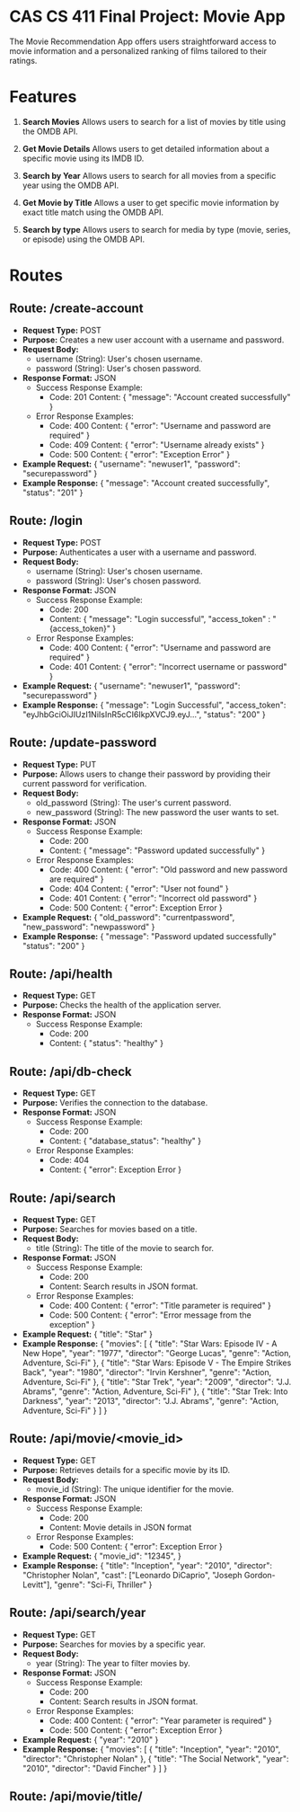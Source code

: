 # CAS CS 411 Final Project: Movie App

The Movie Recommendation App offers users straightforward access to movie information and a personalized ranking of films tailored to their ratings.

# Features

1. **Search Movies**
    Allows users to search for a list of movies by title using the OMDB API.

2. **Get Movie Details**
    Allows users to get detailed information about a specific movie using its IMDB ID.

3. **Search by Year**
    Allows users to search for all movies from a specific year using the OMDB API.

4. **Get Movie by Title**
    Allows a user to get specific movie information by exact title match using the OMDB API.

5. **Search by type**
    Allows users to search for media by type (movie, series, or episode) using the OMDB API.


# Routes

## Route: /create-account
- **Request Type:** POST
- **Purpose:** Creates a new user account with a username and password.
- **Request Body:**
    - username (String): User's chosen username.
    - password (String): User's chosen password.
- **Response Format:** JSON
    - Success Response Example:
        - Code: 201
          Content: { "message": "Account created successfully" }
    - Error Response Examples:
        - Code: 400
          Content: { "error": "Username and password are required" }
        - Code: 409
          Content: { "error": "Username already exists" }
        - Code: 500
          Content: { "error": "Exception Error" }
- **Example Request:**
    {
        "username": "newuser1",
        "password": "securepassword"
    }
- **Example Response:**
    {
        "message": "Account created successfully",
        "status": "201"
    }


## Route: /login
- **Request Type:** POST
- **Purpose:** Authenticates a user with a username and password.
- **Request Body:**
    - username (String): User's chosen username.
    - password (String): User's chosen password.
- **Response Format:** JSON
    - Success Response Example:
        - Code: 200
        - Content: { "message": "Login successful", "access_token" : "{access_token}" }
    - Error Response Examples:
        - Code: 400
          Content: { "error": "Username and password are required" }
        - Code: 401
          Content: { "error": "Incorrect username or password" }
- **Example Request:**
    {
        "username": "newuser1",
        "password": "securepassword"
    }
- **Example Response:**
    {
        "message": "Login Successful",
        "access_token": "eyJhbGciOiJIUzI1NiIsInR5cCI6IkpXVCJ9.eyJ...",
        "status": "200"
    }


## Route: /update-password
- **Request Type:** PUT
- **Purpose:** Allows users to change their password by providing their current password for verification.
- **Request Body:**
    - old_password (String): The user's current password.
    - new_password (String): The new password the user wants to set.
- **Response Format:** JSON
    - Success Response Example:
        - Code: 200
        - Content: { "message": "Password updated successfully" }
    - Error Response Examples:
        - Code: 400
          Content: { "error": "Old password and new password are required" }
        - Code: 404
          Content: { "error": "User not found" }
        - Code: 401
          Content: { "error": "Incorrect old password" }
        - Code: 500
          Content: { "error": Exception Error }
- **Example Request:**
    {
        "old_password": "currentpassword",
        "new_password": "newpassword"
    }
- **Example Response:**
    {
        "message": "Password updated successfully"
        "status": "200"
    }


## Route: /api/health
- **Request Type:** GET
- **Purpose:** Checks the health of the application server.
- **Response Format:** JSON
    - Success Response Example:
        - Code: 200
        - Content: { "status": "healthy" }
     
## Route: /api/db-check
- **Request Type:** GET
- **Purpose:** Verifies the connection to the database.
- **Response Format:** JSON
    - Success Response Example:
        - Code: 200
        - Content: { "database_status": "healthy" }
    - Error Response Examples:
        - Code: 404
        - Content: { "error": Exception Error }

     
## Route: /api/search
- **Request Type:** GET
- **Purpose:** Searches for movies based on a title.
- **Request Body:**
    - title (String): The title of the movie to search for.
- **Response Format:** JSON
    - Success Response Example:
        - Code: 200
        - Content: Search results in JSON format.
    - Error Response Examples:
        - Code: 400
          Content: { "error": "Title parameter is required" }
        - Code: 500
          Content: { "error": "Error message from the exception" }
- **Example Request:**
    {
        "title": "Star"
    }
- **Example Response:**
    {
      "movies": [
        {
          "title": "Star Wars: Episode IV - A New Hope",
          "year": "1977",
          "director": "George Lucas",
          "genre": "Action, Adventure, Sci-Fi"
        },
        {
          "title": "Star Wars: Episode V - The Empire Strikes Back",
          "year": "1980",
          "director": "Irvin Kershner",
          "genre": "Action, Adventure, Sci-Fi"
        },
        {
          "title": "Star Trek",
          "year": "2009",
          "director": "J.J. Abrams",
          "genre": "Action, Adventure, Sci-Fi"
        },
        {
          "title": "Star Trek: Into Darkness",
          "year": "2013",
          "director": "J.J. Abrams",
          "genre": "Action, Adventure, Sci-Fi"
        }
      ]
    }


## Route: /api/movie/<movie_id>
- **Request Type:** GET
- **Purpose:** Retrieves details for a specific movie by its ID.
- **Request Body:**
    - movie_id (String): The unique identifier for the movie.
- **Response Format:** JSON
    - Success Response Example:
        - Code: 200
        - Content: Movie details in JSON format
    - Error Response Examples:
        - Code: 500
          Content: { "error": Exception Error }
- **Example Request:**
    {
        "movie_id": "12345",
    }
- **Example Response:**
    {
      "title": "Inception",
      "year": "2010",
      "director": "Christopher Nolan",
      "cast": ["Leonardo DiCaprio", "Joseph Gordon-Levitt"],
      "genre": "Sci-Fi, Thriller"
    }


## Route: /api/search/year
- **Request Type:** GET
- **Purpose:** Searches for movies by a specific year.
- **Request Body:**
    - year (String): The year to filter movies by.
- **Response Format:** JSON
    - Success Response Example:
        - Code: 200
        - Content: Search results in JSON format.
    - Error Response Examples:
        - Code: 400
          Content: { "error": "Year parameter is required" }
        - Code: 500
          Content: { "error": Exception Error }
- **Example Request:**
    {
        "year": "2010"
    }
- **Example Response:**
    {
      "movies": [
        {
          "title": "Inception",
          "year": "2010",
          "director": "Christopher Nolan"
        },
        {
          "title": "The Social Network",
          "year": "2010",
          "director": "David Fincher"
        }
      ]
    }


## Route: /api/movie/title/<title>
- **Request Type:** GET
- **Purpose:** Retrieves movie details by exact title.
- **Request Body:**
    - title (String): The title of the movie.
- **Response Format:** JSON
    - Success Response Example:
        - Code: 200
        - Content: Search results in JSON format.
    - Error Response Examples:
        - Code: 400
          Content: { "error": "Type parameter is required" }
        - Code: 500
          Content: { "error": Exception Error }
- **Example Request:**
    {
        "title": "Inception",
    }
- **Example Response:**
    {
      "title": "Inception",
      "year": "2010",
      "director": "Christopher Nolan",
      "cast": ["Leonardo DiCaprio", "Joseph Gordon-Levitt"],
      "genre": "Sci-Fi, Thriller"
    }


## Route: /api/search/type
- **Request Type:** GET
- **Purpose:** Searches for media by type (e.g., movie, series).
- **Request Body:**
    - type (String): The type of media to search for.
- **Response Format:** JSON
    - Success Response Example:
        - Code: 200
        - Content: Search results in JSON format.
    - Error Response Examples:
        - Code: 400
          Content: { "error": "Year parameter is required" }
        - Code: 500
          Content: { "error": Exception Error }
- **Example Request:**
    {
        "type": "movie",
    }
- **Example Response:**
    {
      "movies": [
        {
          "title": "Inception",
          "year": "2010",
          "type": "movie"
        },
        {
          "title": "Iron Man",
          "year": "2008",
          "type": "Movie"
        }
      ]
    }
  
